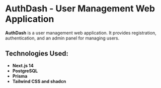 # AuthDash - User Management Web Application

**AuthDash** is a user management web application. It provides registration, authentication, and an admin panel for managing users.

## Technologies Used:

- **Next.js 14**
- **PostgreSQL**
- **Prisma**
- **Tailwind CSS and shadcn**
